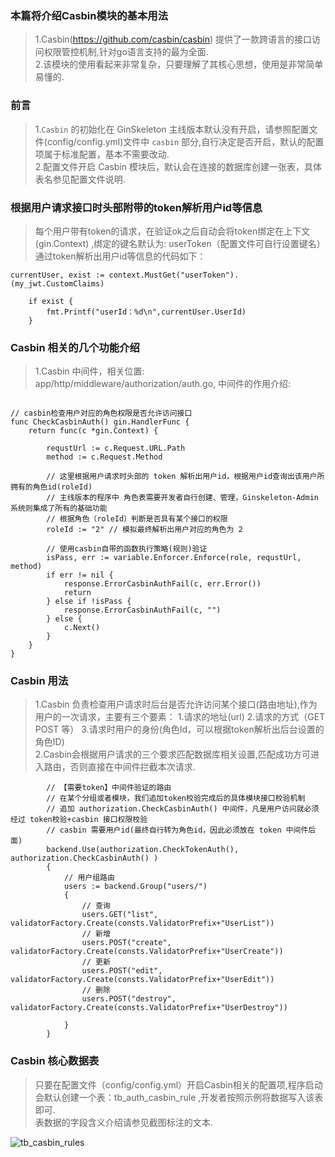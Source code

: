 ###  本篇将介绍Casbin模块的基本用法     
> 1.Casbin(https://github.com/casbin/casbin) 提供了一款跨语言的接口访问权限管控机制,针对go语言支持的最为全面.    
> 2.该模块的使用看起来非常复杂，只要理解了其核心思想，使用是非常简单易懂的. 


###  前言  
> 1.`Casbin` 的初始化在 GinSkeleton 主线版本默认没有开启，请参照配置文件(config/config.yml)文件中 `casbin` 部分,自行决定是否开启，默认的配置项属于标准配置，基本不需要改动.    
> 2.配置文件开启 Casbin 模块后，默认会在连接的数据库创建一张表，具体表名参见配置文件说明.  

### 根据用户请求接口时头部附带的token解析用户id等信息  
> 每个用户带有token的请求，在验证ok之后自动会将token绑定在上下文(gin.Context) ,绑定的键名默认为: userToken（配置文件可自行设置键名）
> 通过token解析出用户id等信息的代码如下：       
```code   
currentUser, exist := context.MustGet("userToken").(my_jwt.CustomClaims)

	if exist {
		fmt.Printf("userId：%d\n",currentUser.UserId)
	}

```

###  Casbin 相关的几个功能介绍  
>   1.Casbin 中间件，相关位置: app/http/middleware/authorization/auth.go, 中间件的作用介绍:  
```code

// casbin检查用户对应的角色权限是否允许访问接口
func CheckCasbinAuth() gin.HandlerFunc {
	return func(c *gin.Context) {
	
		requstUrl := c.Request.URL.Path
		method := c.Request.Method
		
		// 这里根据用户请求时头部的 token 解析出用户id，根据用户id查询出该用户所拥有的角色id(roleId)
		// 主线版本的程序中 角色表需要开发者自行创建、管理，Ginskeleton-Admin 系统则集成了所有的基础功能
		// 根据角色（roleId）判断是否具有某个接口的权限
		roleId := "2" // 模拟最终解析出用户对应的角色为 2 

        // 使用casbin自带的函数执行策略(规则)验证
		isPass, err := variable.Enforcer.Enforce(role, requstUrl, method)
		if err != nil {
			response.ErrorCasbinAuthFail(c, err.Error())
			return
		} else if !isPass {
			response.ErrorCasbinAuthFail(c, "")
		} else {
			c.Next()
		}
	}
}

```

###  Casbin 用法  
> 1.Casbin 负责检查用户请求时后台是否允许访问某个接口(路由地址),作为用户的一次请求，主要有三个要素： 1.请求的地址(url) 2.请求的方式（GET POST 等） 3.请求时用户的身份(角色Id，可以根据token解析出后台设置的角色ID)  
> 2.Casbin会根据用户请求的三个要求匹配数据库相关设置,匹配成功方可进入路由，否则直接在中间件拦截本次请求.  
```code  
		// 【需要token】中间件验证的路由
		// 在某个分组或者模块，我们追加token校验完成后的具体模块接口校验机制
		// 追加 authorization.CheckCasbinAuth() 中间件，凡是用户访问就必须经过 token校验+casbin 接口权限校验  
		// casbin 需要用户id(最终自行转为角色id，因此必须放在 token 中间件后面)  
		backend.Use(authorization.CheckTokenAuth(), authorization.CheckCasbinAuth() )
		{
			// 用户组路由
			users := backend.Group("users/")
			{
				// 查询 
				users.GET("list", validatorFactory.Create(consts.ValidatorPrefix+"UserList"))
				// 新增
				users.POST("create", validatorFactory.Create(consts.ValidatorPrefix+"UserCreate"))
				// 更新
				users.POST("edit", validatorFactory.Create(consts.ValidatorPrefix+"UserEdit"))
				// 删除
				users.POST("destroy", validatorFactory.Create(consts.ValidatorPrefix+"UserDestroy"))

			}
		}	

```


###  Casbin 核心数据表  
> 只要在配置文件（config/config.yml）开启Casbin相关的配置项,程序启动会默认创建一个表：tb_auth_casbin_rule ,开发者按照示例将数据写入该表即可.  
> 表数据的字段含义介绍请参见截图标注的文本.    

![tb_casbin_rules](https://www.ginskeleton.com/images/casbin_introduce.jpg)  
